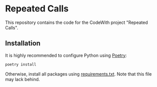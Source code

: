 # Repeated Calls
This repository contains the code for the CodeWith project "Repeated Calls".

## Installation
It is highly recommended to configure Python using [Poetry](https://python-poetry.org/docs/):

```bash
poetry install
```

Otherwise, install all packages using [requirements.txt](/requirements.txt). Note that this file may lack behind.